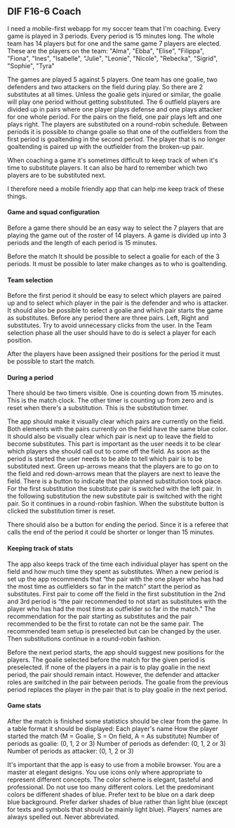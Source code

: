 ## DIF F16-6 Coach

I need a mobile-first webapp for my soccer team that I'm coaching. Every game is played in 3 periods.
Every period is 15 minutes long.
The whole team has 14 players but for one and the same game 7 players are elected.
These are the players on the team:
"Alma",
"Ebba",
"Elise",
"Filippa",
"Fiona",
"Ines",
"Isabelle",
"Julie",
"Leonie",
"Nicole",
"Rebecka",
"Sigrid",
"Sophie",
"Tyra"

The games are played 5 against 5 players. One team has one goalie, two defenders and two attackers on the field during play.
So there are 2 substitutes at all times. Unless the goalie gets injured or similar, the goalie will play one period without getting substituted.
The 6 outfield players are divided up in pairs where one player plays defense and one plays attacker for one whole period.
For the pairs on the field, one pair plays left and one plays right.
The players are substituted on a round-robin schedule.
Between periods it is possible to change goalie so that one of the outfielders from the first period is goaltending in the second period.
The player that is no longer goaltending is paired up with the outfielder from the broken-up pair.

When coaching a game it's sometimes difficult to keep track of when it's time to substitute players.
It can also be hard to remember which two players are to be substituted next.

I therefore need a mobile friendly app that can help me keep track of these things.

#### Game and squad configuration
Before a game there should be an easy way to select the 7 players that are playing the game out of the roster of 14 players.
A game is divided up into 3 periods and the length of each period is 15 minutes.

Before the match It should be possible to select a goalie for each of the 3 periods. It must be possible to later make changes as to who is goaltending.

#### Team selection
Before the first period it should be easy to select which players are paired up and to select which player in the pair is the defender and who is attacker.
It should also be possible to select a goalie and which pair starts the game as substitutes.
Before any period there are three pairs. Left, Right and substitutes. Try to avoid unnecessary clicks from the user.
In the Team selection phase all the user should have to do is select a player for each position.

After the players have been assigned their positions for the period it must be possible to start the match.

#### During a period
There should be two timers visible. One is counting down from 15 minutes. This is the match clock.
The other timer is counting up from zero and is reset when there's a substitution. This is the substitution timer.

The app should make it visually clear which pairs are currently on the field. Both elements with the pairs currently on the field have the same blue color.
It should also be visually clear which pair is next up to leave the field to become substitutes.
This part is important as the user needs it to be clear which players she should call out to come off the field.
As soon as the period is started the user needs to be able to tell which pair is to be substituted next.
Green up-arrows means that the players are to go on to the field and red down-arrows mean that the players are next to leave the field.
There is a button to indicate that the planned substitution took place. For the first substitution the substitute pair is switched with the left pair.
In the following substitution the new substitute pair is switched with the right pair. So it continues in a round-robin fashion.
When the substitute button is clicked the substitution timer is reset.

There should also be a button for ending the period. Since it is a referee that calls the end of the period it could be shorter or longer than 15 minutes.

#### Keeping track of stats
The app also keeps track of the time each individual player has spent on the field and how much time they spent as substitutes.
When a new period is set up the app recommends that “the pair with the one player who has had the most time as outfielders so far in the match” start the period as substitutes.
First pair to come off the field in the first substitution in the 2nd and 3rd period is
“the pair recommended to not start as substitutes with the player who has had the most time as outfielder so far in the match."
The recommendation for the pair starting as substitutes and the pair recommended to be the first to rotate can not be the same pair.
The recommended team setup is preselected but can be changed by the user.
Then substitutions continue in a round-robin fashion.

Before the next period starts, the app should suggest new positions for the players.
The goalie selected before the match for the given period is preselected.
If none of the players in a pair is to play goalie in the next period, the pair should remain intact.
However, the defender and attacker roles are switched in the pair between periods.
The goalie from the previous period replaces the player in the pair that is to play goalie in the next period.

#### Game stats
After the match is finished some statistics should be clear from the game.
In a table format it should be displayed:
Each player's name
How the player started the match (M = Goalie, S = On field, A = As substitute)
Number of periods as goalie: (0, 1, 2 or 3)
Number of periods as defender: (0, 1, 2 or 3)
Number of periods as attacker: (0, 1, 2 or 3)

It's important that the app is easy to use from a mobile browser.
You are a master at elegant designs.
You use icons only where appropriate to represent different concepts.
The color scheme is elegant, tasteful and professional.
Do not use too many different colors. Let the predominant colors be different shades of blue.
Prefer text to be blue on a dark deep blue background.
Prefer darker shades of blue rather than light blue (except for texts and symbols that should be mainly light blue).
Players’ names are always spelled out. Never abbreviated.
